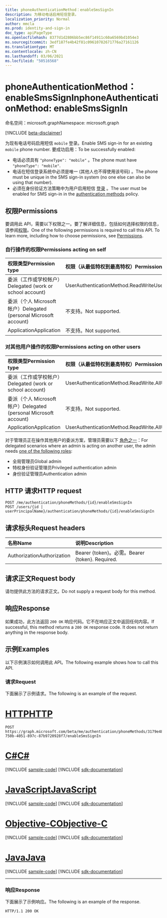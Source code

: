 ```yaml
---
title: phoneAuthenticationMethod：enableSmsSignIn
description: 为移动电话启用短信登录。
localization_priority: Normal
author: mmcla
ms.prod: identity-and-sign-in
doc_type: apiPageType
ms.openlocfilehash: 8377d1d2806bb5ec86f14911c60a6569bd1054e3
ms.sourcegitcommit: 3edf187fe4b42f81c09610782671776a27161126
ms.translationtype: MT
ms.contentlocale: zh-CN
ms.lasthandoff: 03/06/2021
ms.locfileid: "50516568"
---
```

# <a name="phoneauthenticationmethod-enablesmssignin"></a><span data-ttu-id="96e53-103">phoneAuthenticationMethod：enableSmsSignIn</span><span class="sxs-lookup"><span data-stu-id="96e53-103">phoneAuthenticationMethod: enableSmsSignIn</span></span>

<span data-ttu-id="96e53-104">命名空间：microsoft.graph</span><span class="sxs-lookup"><span data-stu-id="96e53-104">Namespace: microsoft.graph</span></span>

[!INCLUDE [beta-disclaimer](../../includes/beta-disclaimer.md)]

<span data-ttu-id="96e53-105">为现有电话号码启用短信 `mobile` 登录。</span><span class="sxs-lookup"><span data-stu-id="96e53-105">Enable SMS sign-in for an existing `mobile` phone number.</span></span> <span data-ttu-id="96e53-106">要成功启用：</span><span class="sxs-lookup"><span data-stu-id="96e53-106">To be successfully enabled:</span></span>

* <span data-ttu-id="96e53-107">电话必须具有 `"phoneType": "mobile"` 。</span><span class="sxs-lookup"><span data-stu-id="96e53-107">The phone must have `"phoneType": "mobile"`.</span></span>
* <span data-ttu-id="96e53-108">电话在短信登录系统中必须是唯一 (其他人也不得使用该号码) 。</span><span class="sxs-lookup"><span data-stu-id="96e53-108">The phone must be unique in the SMS sign-in system (no one else can also be using that number).</span></span>
* <span data-ttu-id="96e53-109">必须在身份验证方法策略中为用户启用短信 [登录](/azure/active-directory/authentication/concept-authentication-methods) 。</span><span class="sxs-lookup"><span data-stu-id="96e53-109">The user must be enabled for SMS sign-in in the [authentication methods](/azure/active-directory/authentication/concept-authentication-methods) policy.</span></span>

## <a name="permissions"></a><span data-ttu-id="96e53-110">权限</span><span class="sxs-lookup"><span data-stu-id="96e53-110">Permissions</span></span>

<span data-ttu-id="96e53-p102">要调用此 API，需要以下权限之一。要了解详细信息，包括如何选择权限的信息，请参阅[权限](/graph/permissions-reference)。</span><span class="sxs-lookup"><span data-stu-id="96e53-p102">One of the following permissions is required to call this API. To learn more, including how to choose permissions, see [Permissions](/graph/permissions-reference).</span></span>

### <a name="permissions-acting-on-self"></a><span data-ttu-id="96e53-113">自行操作的权限</span><span class="sxs-lookup"><span data-stu-id="96e53-113">Permissions acting on self</span></span>

|<span data-ttu-id="96e53-114">权限类型</span><span class="sxs-lookup"><span data-stu-id="96e53-114">Permission type</span></span>      | <span data-ttu-id="96e53-115">权限（从最低特权到最高特权）</span><span class="sxs-lookup"><span data-stu-id="96e53-115">Permissions (from least to most privileged)</span></span>              |
|:---------------------------------------|:-------------------------|
| <span data-ttu-id="96e53-116">委派（工作或学校帐户）</span><span class="sxs-lookup"><span data-stu-id="96e53-116">Delegated (work or school account)</span></span>     | <span data-ttu-id="96e53-117">UserAuthenticationMethod.ReadWrite</span><span class="sxs-lookup"><span data-stu-id="96e53-117">UserAuthenticationMethod.ReadWrite</span></span> |
| <span data-ttu-id="96e53-118">委派（个人 Microsoft 帐户）</span><span class="sxs-lookup"><span data-stu-id="96e53-118">Delegated (personal Microsoft account)</span></span> | <span data-ttu-id="96e53-119">不支持。</span><span class="sxs-lookup"><span data-stu-id="96e53-119">Not supported.</span></span> |
| <span data-ttu-id="96e53-120">Application</span><span class="sxs-lookup"><span data-stu-id="96e53-120">Application</span></span>                            | <span data-ttu-id="96e53-121">不支持。</span><span class="sxs-lookup"><span data-stu-id="96e53-121">Not supported.</span></span> |

### <a name="permissions-acting-on-other-users"></a><span data-ttu-id="96e53-122">对其他用户操作的权限</span><span class="sxs-lookup"><span data-stu-id="96e53-122">Permissions acting on other users</span></span>

|<span data-ttu-id="96e53-123">权限类型</span><span class="sxs-lookup"><span data-stu-id="96e53-123">Permission type</span></span>      | <span data-ttu-id="96e53-124">权限（从最低特权到最高特权）</span><span class="sxs-lookup"><span data-stu-id="96e53-124">Permissions (from least to most privileged)</span></span>              |
|:---------------------------------------|:-------------------------|
| <span data-ttu-id="96e53-125">委派（工作或学校帐户）</span><span class="sxs-lookup"><span data-stu-id="96e53-125">Delegated (work or school account)</span></span>     | <span data-ttu-id="96e53-126">UserAuthenticationMethod.ReadWrite.All</span><span class="sxs-lookup"><span data-stu-id="96e53-126">UserAuthenticationMethod.ReadWrite.All</span></span> |
| <span data-ttu-id="96e53-127">委派（个人 Microsoft 帐户）</span><span class="sxs-lookup"><span data-stu-id="96e53-127">Delegated (personal Microsoft account)</span></span> | <span data-ttu-id="96e53-128">不支持。</span><span class="sxs-lookup"><span data-stu-id="96e53-128">Not supported.</span></span> |
| <span data-ttu-id="96e53-129">Application</span><span class="sxs-lookup"><span data-stu-id="96e53-129">Application</span></span>                            | <span data-ttu-id="96e53-130">UserAuthenticationMethod.ReadWrite.All</span><span class="sxs-lookup"><span data-stu-id="96e53-130">UserAuthenticationMethod.ReadWrite.All</span></span> |

<span data-ttu-id="96e53-131">对于管理员正在操作其他用户的委派方案，管理员需要以下 [角色之一](/azure/active-directory/users-groups-roles/directory-assign-admin-roles#available-roles)：</span><span class="sxs-lookup"><span data-stu-id="96e53-131">For delegated scenarios where an admin is acting on another user, the admin needs [one of the following roles](/azure/active-directory/users-groups-roles/directory-assign-admin-roles#available-roles):</span></span>
* <span data-ttu-id="96e53-132">全局管理员</span><span class="sxs-lookup"><span data-stu-id="96e53-132">Global admin</span></span>
* <span data-ttu-id="96e53-133">特权身份验证管理员</span><span class="sxs-lookup"><span data-stu-id="96e53-133">Privileged authentication admin</span></span>
* <span data-ttu-id="96e53-134">身份验证管理员</span><span class="sxs-lookup"><span data-stu-id="96e53-134">Authentication admin</span></span>

## <a name="http-request"></a><span data-ttu-id="96e53-135">HTTP 请求</span><span class="sxs-lookup"><span data-stu-id="96e53-135">HTTP request</span></span>

<!-- { "blockType": "ignored" } -->

```http
POST /me/authentication/phoneMethods/{id}/enableSmsSignIn
POST /users/{id | userPrincipalName}/authentication/phoneMethods/{id}/enableSmsSignIn
```

## <a name="request-headers"></a><span data-ttu-id="96e53-136">请求标头</span><span class="sxs-lookup"><span data-stu-id="96e53-136">Request headers</span></span>

| <span data-ttu-id="96e53-137">名称</span><span class="sxs-lookup"><span data-stu-id="96e53-137">Name</span></span>          | <span data-ttu-id="96e53-138">说明</span><span class="sxs-lookup"><span data-stu-id="96e53-138">Description</span></span>   |
|:--------------|:--------------|
| <span data-ttu-id="96e53-139">Authorization</span><span class="sxs-lookup"><span data-stu-id="96e53-139">Authorization</span></span> | <span data-ttu-id="96e53-p103">Bearer {token}。必需。</span><span class="sxs-lookup"><span data-stu-id="96e53-p103">Bearer {token}. Required.</span></span> |

## <a name="request-body"></a><span data-ttu-id="96e53-142">请求正文</span><span class="sxs-lookup"><span data-stu-id="96e53-142">Request body</span></span>

<span data-ttu-id="96e53-143">请勿提供此方法的请求正文。</span><span class="sxs-lookup"><span data-stu-id="96e53-143">Do not supply a request body for this method.</span></span>

## <a name="response"></a><span data-ttu-id="96e53-144">响应</span><span class="sxs-lookup"><span data-stu-id="96e53-144">Response</span></span>

<span data-ttu-id="96e53-p104">如果成功，此方法返回 `200 OK` 响应代码。它不在响应正文中返回任何内容。</span><span class="sxs-lookup"><span data-stu-id="96e53-p104">If successful, this method returns a `200 OK` response code. It does not return anything in the response body.</span></span>

## <a name="examples"></a><span data-ttu-id="96e53-147">示例</span><span class="sxs-lookup"><span data-stu-id="96e53-147">Examples</span></span>

<span data-ttu-id="96e53-148">以下示例演示如何调用此 API。</span><span class="sxs-lookup"><span data-stu-id="96e53-148">The following example shows how to call this API.</span></span>

### <a name="request"></a><span data-ttu-id="96e53-149">请求</span><span class="sxs-lookup"><span data-stu-id="96e53-149">Request</span></span>

<span data-ttu-id="96e53-150">下面展示了示例请求。</span><span class="sxs-lookup"><span data-stu-id="96e53-150">The following is an example of the request.</span></span>

# <a name="http"></a>[<span data-ttu-id="96e53-151">HTTP</span><span class="sxs-lookup"><span data-stu-id="96e53-151">HTTP</span></span>](#tab/http)
<!-- {
  "blockType": "request",
  "name": "phoneauthenticationmethod_enablesmssignin"
}-->

```http
POST https://graph.microsoft.com/beta/me/authentication/phoneMethods/3179e48a-750b-4051-897c-87b9720928f7/enableSmsSignIn
```
# <a name="c"></a>[<span data-ttu-id="96e53-152">C#</span><span class="sxs-lookup"><span data-stu-id="96e53-152">C#</span></span>](#tab/csharp)
[!INCLUDE [sample-code](../includes/snippets/csharp/phoneauthenticationmethod-enablesmssignin-csharp-snippets.md)]
[!INCLUDE [sdk-documentation](../includes/snippets/snippets-sdk-documentation-link.md)]

# <a name="javascript"></a>[<span data-ttu-id="96e53-153">JavaScript</span><span class="sxs-lookup"><span data-stu-id="96e53-153">JavaScript</span></span>](#tab/javascript)
[!INCLUDE [sample-code](../includes/snippets/javascript/phoneauthenticationmethod-enablesmssignin-javascript-snippets.md)]
[!INCLUDE [sdk-documentation](../includes/snippets/snippets-sdk-documentation-link.md)]

# <a name="objective-c"></a>[<span data-ttu-id="96e53-154">Objective-C</span><span class="sxs-lookup"><span data-stu-id="96e53-154">Objective-C</span></span>](#tab/objc)
[!INCLUDE [sample-code](../includes/snippets/objc/phoneauthenticationmethod-enablesmssignin-objc-snippets.md)]
[!INCLUDE [sdk-documentation](../includes/snippets/snippets-sdk-documentation-link.md)]

# <a name="java"></a>[<span data-ttu-id="96e53-155">Java</span><span class="sxs-lookup"><span data-stu-id="96e53-155">Java</span></span>](#tab/java)
[!INCLUDE [sample-code](../includes/snippets/java/phoneauthenticationmethod-enablesmssignin-java-snippets.md)]
[!INCLUDE [sdk-documentation](../includes/snippets/snippets-sdk-documentation-link.md)]

---


### <a name="response"></a><span data-ttu-id="96e53-156">响应</span><span class="sxs-lookup"><span data-stu-id="96e53-156">Response</span></span>

<span data-ttu-id="96e53-157">下面展示了示例响应。</span><span class="sxs-lookup"><span data-stu-id="96e53-157">The following is an example of the response.</span></span>
<!-- {
  "blockType": "response",
  "truncated": true,
  "@odata.type": "microsoft.graph.None"
} -->

```http
HTTP/1.1 200 OK
```

<!-- uuid: 16cd6b66-4b1a-43a1-adaf-3a886856ed98
2019-02-04 14:57:30 UTC -->
<!-- {
  "type": "#page.annotation",
  "description": "phoneAuthenticationMethod: enableSmsSignIn",
  "keywords": "",
  "section": "documentation",
  "tocPath": ""
}-->
